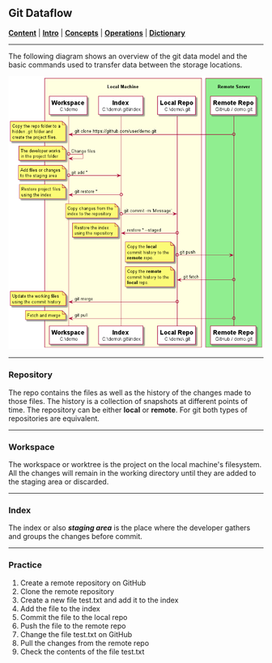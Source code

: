 ## Git Dataflow

[**Content**](../README.md) |
[**Intro**](../01-Introduction/introduction.md) |
[**Concepts**](../02-Concepts/concepts.md) |
[**Operations**](../03-Operations/operations.md) |
[**Dictionary**](../04-Appendix/dictionary.md)
________________________________________________________________________________

The following diagram shows an overview of the git data model and the 
basic commands used to transfer data between the storage locations.

![Git Dataflow](../Assets/images/git-dataflow-diagram.png)

-------------------------------------------------------------------------------
### Repository
The repo contains the files as well as the history of the changes made to those 
files. The history is a collection of snapshots at different points of time.
The repository can be either **local** or **remote**. For git both types of 
repositories are equivalent.

-------------------------------------------------------------------------------
### Workspace
The workspace or worktree is the project on the local machine's filesystem. 
All the changes will remain in the working directory until they are 
added to the staging area or discarded.

-------------------------------------------------------------------------------
### Index
The index or also ***staging area*** is the place where the developer gathers and 
groups the changes before commit.

-------------------------------------------------------------------------------
### Practice
1. Create a remote repository on GitHub
2. Clone the remote repository
3. Create a new file test.txt and add it to the index
4. Add the file to the index
5. Commit the file to the local repo
6. Push the file to the remote repo
7. Change the file test.txt on GitHub
8. Pull the changes from the remote repo
9. Check the contents of the file test.txt
